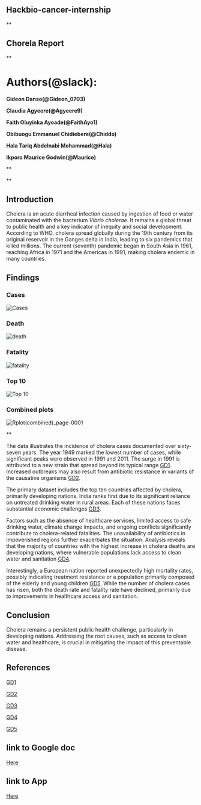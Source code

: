 ## **Hackbio-cancer-internship**

** 

## **Chorela Report**

** 

# **Authors(@slack):**

**Gideon Danso(@Gideon\_0703)**

**Claudia Agyeere(@Agyeere9)**

**Faith Oluyinka Ayoade(@FaithAyo1)**

**Obibuogu Emmanuel Chidiebere(@Chiddo)**

**Hala Tariq Abdelnabi Mohammad(@Hala)**

**Ikporo Maurice Godwin(@Maurice)**

** 

** 

## **Introduction**
Cholera is an acute diarrheal infection caused by ingestion of food or water contaminated with the bacterium _Vibrio cholerae_. It remains a global threat to public health and a key indicator of inequity and social development. According to WHO, cholera spread globally during the 19th century from its original reservoir in the Ganges delta in India, leading to six pandemics that killed millions. The current (seventh) pandemic began in South Asia in 1961, reaching Africa in 1971 and the Americas in 1991, making cholera endemic in many countries.

## **Findings**

### Cases
![Cases](https://github.com/user-attachments/assets/4f1f4fbd-fd03-45ec-934e-f31a4e2908fa)

### Death
![death](https://github.com/user-attachments/assets/29bbd437-99a0-4021-b758-e0d75532428b)

### Fatality
![fatality](https://github.com/user-attachments/assets/9857d11e-e2a4-4f7f-a8a9-a7baaa6e6389)

### Top 10
![Top 10](https://github.com/user-attachments/assets/231fc748-261d-4cce-a3eb-843ad2f93dd6)

### Combined plots
![Rplot(combined)_page-0001](https://github.com/user-attachments/assets/9d6ce9b1-45c7-4671-9bff-5a177ad2b83e)

**

The data illustrates the incidence of cholera cases documented over sixty-seven years. The year 1949 marked the lowest number of cases, while significant peaks were observed in 1991 and 2011. The surge in 1991 is attributed to a new strain that spread beyond its typical range  [GD1](https://www.cdc.gov/mmwr/preview/mmwrhtml/00036609.htm). Increased outbreaks may also result from antibiotic resistance in variants of the causative organisms [GD2](https://doi.org/10.1016/j.vaccine.2019.12.003).

The primary dataset includes the top ten countries affected by cholera, primarily developing nations. India ranks first due to its significant reliance on untreated drinking water in rural areas. Each of these nations faces substantial economic challenges  [GD3](https://doi.org/10.1128/cmr.15.4.757-770.2002).

Factors such as the absence of healthcare services, limited access to safe drinking water, climate change impacts, and ongoing conflicts significantly contribute to cholera-related fatalities. The unavailability of antibiotics in impoverished regions further exacerbates the situation. Analysis reveals that the majority of countries with the highest increase in cholera deaths are developing nations, where vulnerable populations lack access to clean water and sanitation [GD4](https://www.who.int/news-room/fact-sheets/detail/cholera).

Interestingly, a European nation reported unexpectedly high mortality rates, possibly indicating treatment resistance or a population primarily composed of the elderly and young children  [GD5](https://doi.org/10.1093/cid/ciae236). While the number of cholera cases has risen, both the death rate and fatality rate have declined, primarily due to improvements in healthcare access and sanitation.

## **Conclusion**
Cholera remains a persistent public health challenge, particularly in developing nations. Addressing the root causes, such as access to clean water and healthcare, is crucial in mitigating the impact of this preventable disease.

## **References**

[GD1](https://www.cdc.gov/mmwr/preview/mmwrhtml/00036609.htm)

 [GD2](https://doi.org/10.1016/j.vaccine.2019.12.003)

 [GD3](https://doi.org/10.1128/cmr.15.4.757-770.2002)

 [GD4](https://www.who.int/news-room/fact-sheets/detail/cholera)

 [GD5](https://doi.org/10.1093/cid/ciae236)

## link to Google doc 
[Here](https://docs.google.com/document/d/1ovuTXUYGAfFw_cpZ_E-u7lLs2LrqQKm0maptTwb4Dn4/edit?usp=sharing)

## link to App
[Here]( https://claudiaagyeere.shinyapps.io/CHOLDAT/)

 

 

 

 
